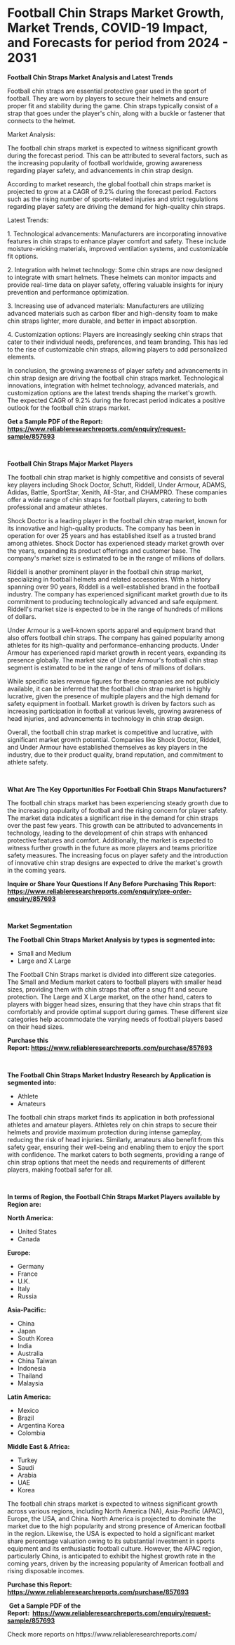 <p><h1>Football Chin Straps Market Growth, Market Trends, COVID-19 Impact, and Forecasts for period from 2024 - 2031</h1></p><p><strong>Football Chin Straps Market Analysis and Latest Trends</strong></p>
<p><p>Football chin straps are essential protective gear used in the sport of football. They are worn by players to secure their helmets and ensure proper fit and stability during the game. Chin straps typically consist of a strap that goes under the player's chin, along with a buckle or fastener that connects to the helmet.</p><p>Market Analysis:</p><p>The football chin straps market is expected to witness significant growth during the forecast period. This can be attributed to several factors, such as the increasing popularity of football worldwide, growing awareness regarding player safety, and advancements in chin strap design.</p><p>According to market research, the global football chin straps market is projected to grow at a CAGR of 9.2% during the forecast period. Factors such as the rising number of sports-related injuries and strict regulations regarding player safety are driving the demand for high-quality chin straps.</p><p>Latest Trends:</p><p>1. Technological advancements: Manufacturers are incorporating innovative features in chin straps to enhance player comfort and safety. These include moisture-wicking materials, improved ventilation systems, and customizable fit options.</p><p>2. Integration with helmet technology: Some chin straps are now designed to integrate with smart helmets. These helmets can monitor impacts and provide real-time data on player safety, offering valuable insights for injury prevention and performance optimization.</p><p>3. Increasing use of advanced materials: Manufacturers are utilizing advanced materials such as carbon fiber and high-density foam to make chin straps lighter, more durable, and better in impact absorption.</p><p>4. Customization options: Players are increasingly seeking chin straps that cater to their individual needs, preferences, and team branding. This has led to the rise of customizable chin straps, allowing players to add personalized elements.</p><p>In conclusion, the growing awareness of player safety and advancements in chin strap design are driving the football chin straps market. Technological innovations, integration with helmet technology, advanced materials, and customization options are the latest trends shaping the market's growth. The expected CAGR of 9.2% during the forecast period indicates a positive outlook for the football chin straps market.</p></p>
<p><strong>Get a Sample PDF of the Report:&nbsp; <a href="https://www.reliableresearchreports.com/enquiry/request-sample/857693">https://www.reliableresearchreports.com/enquiry/request-sample/857693</a></strong></p>
<p>&nbsp;</p>
<p><strong>Football Chin Straps Major Market Players</strong></p>
<p><p>The football chin strap market is highly competitive and consists of several key players including Shock Doctor, Schutt, Riddell, Under Armour, ADAMS, Adidas, Battle, SportStar, Xenith, All-Star, and CHAMPRO. These companies offer a wide range of chin straps for football players, catering to both professional and amateur athletes. </p><p>Shock Doctor is a leading player in the football chin strap market, known for its innovative and high-quality products. The company has been in operation for over 25 years and has established itself as a trusted brand among athletes. Shock Doctor has experienced steady market growth over the years, expanding its product offerings and customer base. The company's market size is estimated to be in the range of millions of dollars.</p><p>Riddell is another prominent player in the football chin strap market, specializing in football helmets and related accessories. With a history spanning over 90 years, Riddell is a well-established brand in the football industry. The company has experienced significant market growth due to its commitment to producing technologically advanced and safe equipment. Riddell's market size is expected to be in the range of hundreds of millions of dollars.</p><p>Under Armour is a well-known sports apparel and equipment brand that also offers football chin straps. The company has gained popularity among athletes for its high-quality and performance-enhancing products. Under Armour has experienced rapid market growth in recent years, expanding its presence globally. The market size of Under Armour's football chin strap segment is estimated to be in the range of tens of millions of dollars.</p><p>While specific sales revenue figures for these companies are not publicly available, it can be inferred that the football chin strap market is highly lucrative, given the presence of multiple players and the high demand for safety equipment in football. Market growth is driven by factors such as increasing participation in football at various levels, growing awareness of head injuries, and advancements in technology in chin strap design.</p><p>Overall, the football chin strap market is competitive and lucrative, with significant market growth potential. Companies like Shock Doctor, Riddell, and Under Armour have established themselves as key players in the industry, due to their product quality, brand reputation, and commitment to athlete safety.</p></p>
<p>&nbsp;</p>
<p><strong>What Are The Key Opportunities For Football Chin Straps Manufacturers?</strong></p>
<p><p>The football chin straps market has been experiencing steady growth due to the increasing popularity of football and the rising concern for player safety. The market data indicates a significant rise in the demand for chin straps over the past few years. This growth can be attributed to advancements in technology, leading to the development of chin straps with enhanced protective features and comfort. Additionally, the market is expected to witness further growth in the future as more players and teams prioritize safety measures. The increasing focus on player safety and the introduction of innovative chin strap designs are expected to drive the market's growth in the coming years.</p></p>
<p><strong>Inquire or Share Your Questions If Any Before Purchasing This Report: <a href="https://www.reliableresearchreports.com/enquiry/pre-order-enquiry/857693">https://www.reliableresearchreports.com/enquiry/pre-order-enquiry/857693</a></strong></p>
<p>&nbsp;</p>
<p><strong>Market Segmentation</strong></p>
<p><strong>The Football Chin Straps Market Analysis by types is segmented into:</strong></p>
<p><ul><li>Small and Medium</li><li>Large and X Large</li></ul></p>
<p><p>The Football Chin Straps market is divided into different size categories. The Small and Medium market caters to football players with smaller head sizes, providing them with chin straps that offer a snug fit and secure protection. The Large and X Large market, on the other hand, caters to players with bigger head sizes, ensuring that they have chin straps that fit comfortably and provide optimal support during games. These different size categories help accommodate the varying needs of football players based on their head sizes.</p></p>
<p><strong>Purchase this Report:&nbsp;<a href="https://www.reliableresearchreports.com/purchase/857693">https://www.reliableresearchreports.com/purchase/857693</a></strong></p>
<p>&nbsp;</p>
<p><strong>The Football Chin Straps Market Industry Research by Application is segmented into:</strong></p>
<p><ul><li>Athlete</li><li>Amateurs</li></ul></p>
<p><p>The football chin straps market finds its application in both professional athletes and amateur players. Athletes rely on chin straps to secure their helmets and provide maximum protection during intense gameplay, reducing the risk of head injuries. Similarly, amateurs also benefit from this safety gear, ensuring their well-being and enabling them to enjoy the sport with confidence. The market caters to both segments, providing a range of chin strap options that meet the needs and requirements of different players, making football safer for all.</p></p>
<p>&nbsp;</p>
<p><strong>In terms of Region, the Football Chin Straps Market Players available by Region are:</strong></p>
<p>
    <p> <strong> North America: </strong>
        <ul>
            <li>United States</li>
            <li>Canada</li>
        </ul>
        </p> 
    <p> <strong> Europe: </strong>
        <ul>
            <li>Germany</li>
            <li>France</li>
            <li>U.K.</li>
            <li>Italy</li>
            <li>Russia</li>
        </ul>
        </p> 
    <p> <strong> Asia-Pacific: </strong>
        <ul>
            <li>China</li>
            <li>Japan</li>
            <li>South Korea</li>
            <li>India</li>
            <li>Australia</li>
            <li>China Taiwan</li>
            <li>Indonesia</li>
            <li>Thailand</li>
            <li>Malaysia</li>
        </ul>
        </p> 
    <p> <strong> Latin America: </strong>
        <ul>
            <li>Mexico</li>
            <li>Brazil</li>
            <li>Argentina Korea</li>
            <li>Colombia</li>
        </ul>
        </p> 
    <p> <strong> Middle East & Africa: </strong>
        <ul>
            <li>Turkey</li>
            <li>Saudi</li>
            <li>Arabia</li>
            <li>UAE</li>
            <li>Korea</li>
        </ul>
    </p>
    </p>
<p><p>The football chin straps market is expected to witness significant growth across various regions, including North America (NA), Asia-Pacific (APAC), Europe, the USA, and China. North America is projected to dominate the market due to the high popularity and strong presence of American football in the region. Likewise, the USA is expected to hold a significant market share percentage valuation owing to its substantial investment in sports equipment and its enthusiastic football culture. However, the APAC region, particularly China, is anticipated to exhibit the highest growth rate in the coming years, driven by the increasing popularity of American football and rising disposable incomes.</p></p>
<p><strong>Purchase this Report: <a href="https://www.reliableresearchreports.com/purchase/857693">https://www.reliableresearchreports.com/purchase/857693</a></strong></p>
<p>&nbsp;<strong>Get a Sample PDF of the Report:&nbsp;&nbsp;<a href="https://www.reliableresearchreports.com/enquiry/request-sample/857693">https://www.reliableresearchreports.com/enquiry/request-sample/857693</a></strong></p>
<p><strong></strong></p>
<p>Check more reports on https://www.reliableresearchreports.com/</p>